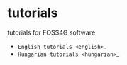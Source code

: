 # tutorials
tutorials for FOSS4G software

- `English tutorials <english>`_
- `Hungarian tutorials <hungarian>`_
